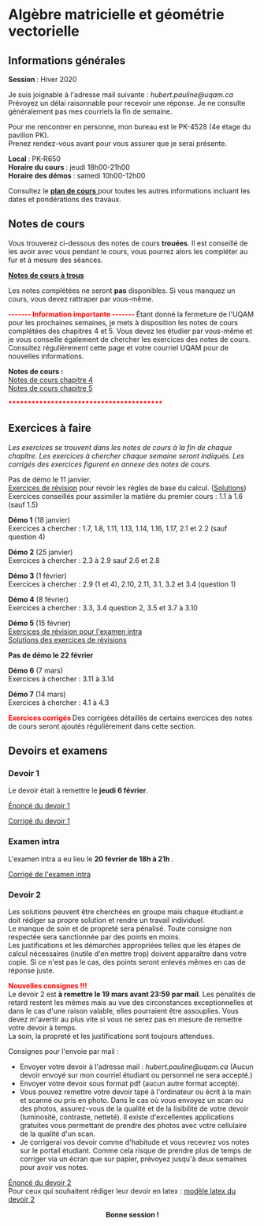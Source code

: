 # Algèbre matricielle et géométrie vectorielle

## Informations générales

<b> Session </b> : Hiver 2020  <br>

Je suis joignable à l'adresse mail suivante : <i> hubert.pauline<span></span><span>@</span><span></span>uqam<span>.</span><span>ca</span><span class="border"> </span> </i> <br/>
Prévoyez un délai raisonnable pour recevoir une réponse. Je ne consulte généralement pas mes courriels la fin de semaine.

Pour me rencontrer en personne, mon bureau est le PK-4528 (4e étage du pavillon PK). <br>
Prenez rendez-vous avant pour vous assurer que je serai présente. 


<b> Local </b> : PK-R650 <br>
<b> Horaire du cours </b> : jeudi 18h00-21h00 <br>
<b> Horaire des démos </b> : samedi 10h00-12h00

Consultez le [<b> plan de cours</b> ](mat0600/plan_de_cours.pdf) pour toutes les autres informations incluant les dates et pondérations des travaux. 

## Notes de cours

Vous trouverez ci-dessous des notes de cours **trouées**. Il est conseillé de les avoir avec vous pendant le cours, vous pourrez alors les compléter au fur et à mesure des séances.

[<b> Notes de cours à trous</b> ](mat0600/notesMAT0600.pdf)

Les notes complétées ne seront **pas** disponibles. Si vous manquez un cours, vous devez rattraper par vous-même.

<font color="red"><b> ------- </b></font> 
<font color="red"><b> Information importante </b></font>
<font color="red"><b> ------- </b></font> 
Étant donné la fermeture de l'UQAM pour les prochaines semaines, je mets à disposition les notes de cours complétées des chapitres 4 et 5. Vous devez les étudier par vous-même et je vous conseille également de chercher les exercices des notes de cours. <br>
Consultez régulièrement cette page et votre courriel UQAM pour de nouvelles informations.
 
<b> Notes de cours : </b> <br>
[Notes de cours chapitre 4](mat0600/notes_chap4.pdf) <br>
[Notes de cours chapitre 5](mat0600/notes_chap5.pdf)

<font color="red"><b> **************************************** </b></font>

## Exercices à faire

<i>Les exercices se trouvent dans les notes de cours à la fin de chaque chapitre. Les exercices à chercher chaque semaine seront indiqués. Les corrigés des exercices figurent en annexe des notes de cours. </i>

Pas de démo le 11 janvier. <br>
[Exercices de révision](mat0600/exercices_revision.pdf) pour revoir les règles de base du calcul. 
([Solutions](mat0600/solutions_exercices_revision.pdf)) <br>
Exercices conseillés pour assimiler la matière du premier cours : 1.1 à 1.6 (sauf 1.5) <br>

<b>Démo 1</b> (18 janvier) <br>
Exercices à chercher : 1.7, 1.8, 1.11, 1.13, 1.14, 1.16, 1.17, 2.1 et 2.2 (sauf question 4)

<b>Démo 2</b> (25 janvier) <br>
Exercices à chercher : 2.3 à 2.9 sauf 2.6 et 2.8

<b>Démo 3</b> (1 février) <br>
Exercices à chercher : 2.9 (1 et 4), 2.10, 2.11, 3.1, 3.2 et 3.4 (question 1)

<b>Démo 4</b> (8 février) <br>
Exercices à chercher : 3.3, 3.4 question 2, 3.5 et 3.7 à 3.10

<b>Démo 5</b> (15 février) <br>
[Exercices de révision pour l'examen intra](mat0600/revision_intra.pdf)  <br>
[Solutions des exercices de révisions](mat0600/solutions_revision_intra.pdf)

<b> Pas de démo le 22 février </b>

<b>Démo 6</b> (7 mars) <br>
Exercices à chercher : 3.11 à 3.14

<b>Démo 7</b> (14 mars) <br>
Exercices à chercher : 4.1 à 4.3

<font color="red"><b> Exercices corrigés </b></font>
Des corrigées détaillés de certains exercices des notes de cours seront ajoutés régulièrement dans cette section. 

<!--
Démo 1 (18 janvier) : 1.7, 1.8, 1.11, 1.13, 1.14, 1.16, 1.17, 2.1 et 2.2 (sauf question 4.)
Démo 2 (25 janvier) : 2.2 (question 4), 2.3 à 2.8
Démo 3 (1 février) : 2.10 et 2.11, 3.1, 3.2 et 3.4 question 1
Démo 4 (8 février) : 3.3, 3.4 question 2, 3.5 et 3.7 à 3.10
15 février : révisions
22 février : annulée? (post intra)
29 février : relâche
Démo 5 (7 mars) : 3.11 à 3.14
Démo 6 (14 mars) : 4.1 à 4.3
Démo 7 (21 mars) : 4.4 à 4.6
Démo 8 (28 mars) : 4.7, 4.9 et 5. ... 
Démo 9 (4 avril) : 
11 avril : Pâques
Démo 10 (18 avril) 
-->

## Devoirs et examens

### Devoir 1

Le devoir était à remettre le <b>jeudi 6 février</b>. <br>
<!-- en classe ou au secrétariat du département de mathématiques au plus tard à 17:00. Tout retard non autorisé à l'avance sera pénalisé de 10% par jour de retard à partir du vendredi matin. <br>
Les solutions peuvent être cherchées en groupe mais chaque étudiant.e doit rédiger sa propre solution et rendre un travail individuel. <br>
Le manque de soin et de propreté sera pénalisé. Merci de rendre votre devoir sur des feuilles mobiles (blanches ou lignées mais non arrachées d'un cachier) et de l'agrapher (des agrafeuses sont en usage libre dans toutes les bibliothèques de l'UQAM). <br>
Les justifications et les démarches appropriées telles que les étapes de calcul nécessaires (inutile d'en mettre trop) doivent apparaître dans votre copie. Si ce n'est pas le cas, des points seront enlevés mêmes en cas de réponse juste. -->
[Énoncé du devoir 1](mat0600/devoir1.pdf) <br>
<!-- [Modèle latex du devoir 1](mat0600/template_devoir1.zip) (Le dossier compressé contient le fichier latex à compléter avec vos solutions ainsi que les images nécessaires à la compilation.) -->
[Corrigé du devoir 1](mat0600/corrige_devoir1.pdf)

### Examen intra

L'examen intra a eu lieu le <b> 20 février de 18h à 21h </b>. <!-- Il dure 3h. <br>
Aucun document n'est pas autorisé. Vous avez droit à une calculatrice scientifique (pas de calculatrice graphique programmable). Je vous conseille d'apporter également une règle pour tracer les vecteurs. Les cellulaires sont interdits assurez-vous donc d'avoir votre calculatrice et une montre si besoin. <br>
Vous devez vous présenter à votre salle d'examen 10 min avant le début de l'examen afin que l'on puisse commencer à l'heure. Veillez à avoir avec vous votre carte étudiante ou une pièce d'identité avec photo. --> 

<!-- <b> Salles pour l'examen : </b> <br>
Ceux dont le nom de famille commencent par une lettre comprise entre A et H : PK-R650 <br>
Ceux dont le nom de famille commencent par une lettre comprise entre J et W : SH-3220 -->

[Corrigé de l'examen intra](mat0600/corrige_intra.pdf)

### Devoir 2

<!-- Le devoir 2 est <b>à remettre le 19 mars</b> en classe ou au secrétariat du <b><i>département de mathématiques</i></b> au plus tard à 17:00. Tout retard non autorisé à l'avance sera pénalisé de 10% par jour de retard à partir du vendredi matin. <br> -->
Les solutions peuvent être cherchées en groupe mais chaque étudiant.e doit rédiger sa propre solution et rendre un travail individuel. <br>
Le manque de soin et de propreté sera pénalisé. <!-- Merci de rendre votre devoir sur des feuilles mobiles (blanches ou lignées mais <b><i>non arrachées d'un cachier</i></b>) et de <b><i>l'agrapher</i></b> (des agrafeuses sont en usage libre dans toutes les bibliothèques de l'UQAM). --> Toute consigne non respectée sera sanctionnée par des points en moins. <br>
Les justifications et les démarches appropriées telles que les étapes de calcul nécessaires (inutile d'en mettre trop) doivent apparaître dans votre copie. Si ce n'est pas le cas, des points seront enlevés mêmes en cas de réponse juste.

<font color="red"><b> Nouvelles consignes !!! </b></font> <br>
Le devoir 2 est <b>à remettre le 19 mars avant 23:59 par mail</b>. Les pénalités de retard restent les mêmes mais au vue des circonstances exceptionnelles et dans le cas d'une raison valable, elles pourraient être assouplies. Vous devez m'avertir au plus vite si vous ne serez pas en mesure de remettre votre devoir à temps.<br>
La soin, la propreté et les justifications sont toujours attendues. <br>

Consignes pour l'envoie par mail :
 - Envoyer votre devoir à l'adresse mail : <i> hubert.pauline<span></span><span>@</span><span></span>uqam<span>.</span><span>ca</span><span class="border"> </span> </i> (Aucun devoir envoyé sur mon courriel étudiant ou personnel ne sera accepté.)
 - Envoyer votre devoir sous format pdf (aucun autre format accepté).
 - Vous pouvez remettre votre devoir tapé à l'ordinateur ou écrit à la main et scanné ou pris en photo. Dans le cas où vous envoyez un scan ou des photos, assurez-vous de la qualité et de la lisibilité de votre devoir (luminosité, contraste, netteté). Il existe d'excellentes applications gratuites vous permettant de prendre des photos avec votre cellulaire de la qualité d'un scan.
 - Je corrigerai vos devoir comme d'habitude et vous recevrez vos notes sur le portail étudiant. Comme cela risque de prendre plus de temps de corriger via un écran que sur papier, prévoyez jusqu'à deux semaines pour avoir vos notes.   

[Énoncé du devoir 2](mat0600/devoir2.pdf) <br>
Pour ceux qui souhaitent rédiger leur devoir en latex : [modèle latex du devoir 2](mat0600/template_devoir2.tex) 
<!-- [Corrigé du devoir 2](mat0600/corrige_devoir2.pdf) -->

 <div align="center">
  <b> Bonne session ! </b>
</div> 
